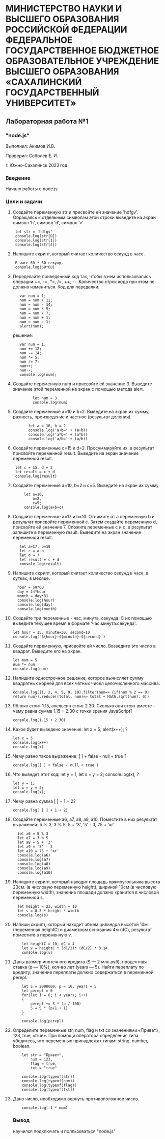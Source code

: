 # МИНИСТЕРСТВО НАУКИ И ВЫСШЕГО ОБРАЗОВАНИЯ РОССИЙСКОЙ ФЕДЕРАЦИИ ФЕДЕРАЛЬНОЕ ГОСУДАРСТВЕННОЕ БЮДЖЕТНОЕ ОБРАЗОВАТЕЛЬНОЕ УЧРЕЖДЕНИЕ ВЫСШЕГО ОБРАЗОВАНИЯ «САХАЛИНСКИЙ ГОСУДАРСТВЕННЫЙ УНИВЕРСИТЕТ»

## Лабораторная работа №1

### "node.js"

Выполнил: Акимов И.В.

Проверил: Соболев Е. И.

г. Южно-Сахалинск
2023 год

### Введение

Начало работы с node.js

### Цели и задачи

1. Создайте переменную str и присвойте ей значение 'hdfgv'. Обращаясь к отдельным символам этой строки выведите на экран символ 'h', символ 'd', символ 'v'

        let str = 'hdfgv'
        console.log(str[0])
        console.log(str[1])
        console.log(str[4])

2. Напишите скрипт, который считает количество секунд в часе.

        В часе 60 * 60 секунд.
        console.log(60*60)

3. Переделайте приведенный код так, чтобы в нем использовались операции +=, -=, *=, /=, ++, --. Количество строк кода при этом не должно измениться. Код для переделки:

          var num = 1;
          num = num + 12;
          num = num - 14;
          num = num * 5;
          num = num / 7;
          num = num + 1;
          num = num - 1;
          alert(num);

   решение:
     
          var num = 1;
          num += 12;
          num -= 14;
          num *= 5;
          num /= 7;
          num++;
          num--;
          console.log(num);

5. Создайте переменную num и присвойте ей значение 3. Выведите значение этой переменной на экран с помощью метода alert.

                let num = 3
                console.log(num)

6. Создайте переменные a=10 и b=2. Выведите на экран их сумму, разность, произведение и частное (результат деления).

              let a = 10, b = 2
              console.log('a+b=' + (a+b))
              console.log('a*b=' + (a*b))
              console.log('a/b=' + (a/b))

7. Создайте переменные c=15 и d=2. Просуммируйте их, а результат присвойте переменной result. Выведите на экран значение переменной result.

        let c = 15, d = 2
        let result = c + d
        console.log(result)

8. Создайте переменные a=10, b=2 и c=5. Выведите на экран их сумму.

            let a=10,
                b=2,
                c=5;
            console.log(a+b+c)

9. Создайте переменные a=17 и b=10. Отнимите от a переменную b и результат присвойте переменной c. Затем создайте переменную d, присвойте ей значение 7. Сложите переменные c и d, а результат запишите в переменную result. Выведите на экран значение переменной result.

          let a=17, b=10
          let c = a-b
          let d = 7
          let result = c + d
          console.log(result)

10. Напишите скрипт, который считает количество секунд в часе, в сутках, в месяце.

          hour = 60*60
          day = 24*hour
          month = day*31
          console.log(hour)
          console.log(day)
          console.log(month)

11. Создайте три переменные - час, минута, секунда. С их помощью выведите текущее время в формате 'час:минута:секунда'.

        let hour = 15, minute=30, second=10
        console.log(`${hour}:${minute}:${second}`) 

12. Создайте переменную, присвойте ей число. Возведите это число в квадрат. Выведите его на экран.

        let num = 5
        num *= num
        console.log(num)

13. Напишите однострочное решение, которое вычисляет сумму квадратных корней для всех чётных чисел целочисленного массива.

        console.log([1, 2, 4, 5, 9, 10].filter(num=> {if(num % 2 == 0) return num}).reduce((total, num)=> total + Math.sqrt(num), 0))

14. Яблоко стоит 1.15, апельсин стоит 2.30. Сколько они стоят вместе – чему равна сумма 1.15 + 2.30 с точки зрения JavaScript?

        console.log(1.15 + 2.30)

15. Какое будет выведено значение: let x = 5; alert(x++); ?

        let x = 5
        console.log(x++)
        console.log(x)

16. Чему равно такое выражение: [ ] + false - null + true ?

        console.log([ ] + false - null + true )

17. Что выведет этот код: let y = 1; let x = y = 2; console.log(x); ?

        let y = 1;
        let x = y = 2;
        console.log(x);

18. Чему равна сумма [ ] + 1 + 2?

        console.log( [ ] + 1 + 2)

19. Создайте переменные a6, a7, a8, a9, a10. Поместите в них результат выражений:
5 % 3,
3 % 5,
5 + '3',
'5' - 3,
75 + 'кг'

          let a6 = 5 % 3
          let a7 = 3 % 5
          let a8 = 5 + '3'
          let a9 = '5' - 3
          let a10 = 75 + 'кг'
          console.log(a6)
          console.log(a7)
          console.log(a8)
          console.log(a9)
          console.log(a10)

20. Напишите скрипт, который находит площадь прямоугольника высота 23см. (в числовую переменную height), шириной 10см (в числовую переменную width), значение площади должно хранится в числовой переменной s.

          let height = 23, width = 10
          let s = 0.5 * height * width
          console.log(s)

21. Напиши скрипт, который находит объем цилиндра высотой 10м (переменная heightC) и диаметром основания 4м (dC), результат поместите в переменную v.

            let heightC = 10, dC = 4
            let v = heightC * (dC/2)* (dC/2) * 3.14
            console.log(v)

22. Даны размер ипотечного кредита (S — 2 млн.руб), процентная ставка (p — 10%), кол-во лет (years — 5). Найти переплату по кредиту, значение переплаты должно содержаться в переменной perepl.

            let S = 2000000, p = 10, years = 5
            let perepl = 0
            for(let i = 0; i < years; i++)
            {
                perepl += S * (p / 100)
                S = S * (p/1 + 1)
            }
            
            console.log(perepl)

23. Определите переменные str, num, flag и txt со значениями «Привет», 123, true, «true». При помощи оператора определения типа убедитесь, что переменных принадлежат типам: string, number, boolean.

            let str = "Привет",
                num = 123,
                flag = true,
                txt = "true"
            
            console.log(typeof(str))
            console.log(typeof(num))
            console.log(typeof(flag))
            console.log(typeof(txt))

24. Дано число, необходимо вернуть противоположное число.

            console.log(-1 * num)

    ### Вывод
    научился подключать и полльзоваться "node.js"
